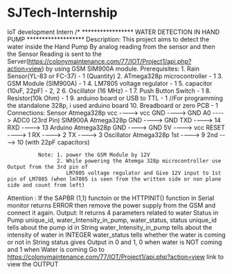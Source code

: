 # SJTech-Internship
IoT development Intern
/*
  ***************** WATER DETECTION IN HAND PUMP *******************
  Description:
               This project aims to detect the water inside the Hand Pump By analog reading from the sensor
               and then the Sensor Reading is sent to the Server(https://colonymaintenance.com/77/IOT/Project1/api.php?action=view)
               by using GSM SIM900A module.
  Prerequisites:
               1.  Rain Sensor(YL-83 or FC-37)  - 1 (Quantity)
               2.  ATmega328p microcontroller   - 1
               3.  GSM Module (SIM900A)         - 1
               4.  LM7805 voltage regulator     - 1
               5.  capacitor (10uF, 22pF)       - 2, 2
               6.  Oscillator (16 MHz)          - 1
               7.  Push Button Switch           - 1
               8.  Resistor(10k Ohm)            - 1
               9.  arduino board or USB to TTL  - 1       //For programming the standalone 328p, i used arduino board
               10. Breadboard or zero PCB       - 1
  Connections:
              Sensor           Atmega328p 
                vcc    ---->      vcc
                GND    ---->      GND
                A0     ---->      ADC0 (23rd Pin)
              SIM900A          Atmega328p 
                GND    ---->      GND
                TXD    ---->      14
                RXD    ---->      13 
              Arduino          Atmega328p 
                GND    ---->      GND
                5V     ---->      vcc
                RESET  ---->       1
                RX     ---->       2
                TX     ---->       3
              Oscillator       Atmega328p
                1st    ---->       9
                2nd    ---->       10    (with 22pF capacitors)
              
              Note: 1. power the GSM Module by 12V
                    2. While powering the Atemga 328p microcontroller use Output from the 3rd pin of 
                       LM7805 voltage regulator and Give 12V input to 1st pin of LM7805 (when lm7805 is seen from the written side or non plane side and count from left)
Attention :
            If the SAPBR (1,1) functoin or the HTTPINIT() function in Serial monitor returns ERROR then
            remove the power supply from the GSM and connect it again.
Output:
         It returns 4 parameters related to water Status in Pump
         unique_id, water_Intensity_in_pump, water_status, status
         unique_id tells about the pump id in String
         water_Intensity_in_pump tells about the intensity of water in INTEGER
         water_status tells whether the water is coming or not in String
         status gives Output in 0 and 1, 0 when water is NOT coming and 1 when Water is coming
        Go to https://colonymaintenance.com/77/IOT/Project1/api.php?action=view link  to view the OUTPUT
